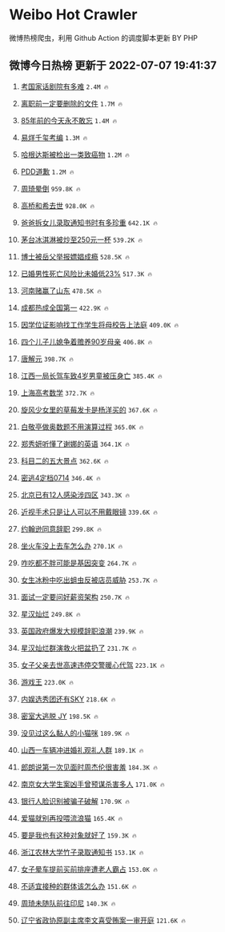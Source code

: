 # Weibo Hot Crawler 



微博热榜爬虫，利用 Github Action 的调度脚本更新 BY PHP 


## 微博今日热榜 更新于 2022-07-07 19:41:37 
1. [考国家话剧院有多难](https://s.weibo.com/weibo?q=%23%E8%80%83%E5%9B%BD%E5%AE%B6%E8%AF%9D%E5%89%A7%E9%99%A2%E6%9C%89%E5%A4%9A%E9%9A%BE%23&Refer=top) `2.4M 🔥` 

1. [离职前一定要删除的文件](https://s.weibo.com/weibo?q=%23%E7%A6%BB%E8%81%8C%E5%89%8D%E4%B8%80%E5%AE%9A%E8%A6%81%E5%88%A0%E9%99%A4%E7%9A%84%E6%96%87%E4%BB%B6%23&Refer=top) `1.7M 🔥` 

1. [85年前的今天永不敢忘](https://s.weibo.com/weibo?q=%2385%E5%B9%B4%E5%89%8D%E7%9A%84%E4%BB%8A%E5%A4%A9%E6%B0%B8%E4%B8%8D%E6%95%A2%E5%BF%98%23&Refer=top) `1.4M 🔥` 

1. [易烊千玺考编](https://s.weibo.com/weibo?q=%E6%98%93%E7%83%8A%E5%8D%83%E7%8E%BA%E8%80%83%E7%BC%96&Refer=top) `1.3M 🔥` 

1. [哈根达斯被检出一类致癌物](https://s.weibo.com/weibo?q=%23%E5%93%88%E6%A0%B9%E8%BE%BE%E6%96%AF%E8%A2%AB%E6%A3%80%E5%87%BA%E4%B8%80%E7%B1%BB%E8%87%B4%E7%99%8C%E7%89%A9%23&Refer=top) `1.2M 🔥` 

1. [PDD道歉](https://s.weibo.com/weibo?q=%23PDD%E9%81%93%E6%AD%89%23&Refer=top) `1.2M 🔥` 

1. [周琦晕倒](https://s.weibo.com/weibo?q=%E5%91%A8%E7%90%A6%E6%99%95%E5%80%92&Refer=top) `959.8K 🔥` 

1. [高桥和希去世](https://s.weibo.com/weibo?q=%23%E9%AB%98%E6%A1%A5%E5%92%8C%E5%B8%8C%E5%8E%BB%E4%B8%96%23&Refer=top) `928.0K 🔥` 

1. [爸爸拆女儿录取通知书时有多珍重](https://s.weibo.com/weibo?q=%23%E7%88%B8%E7%88%B8%E6%8B%86%E5%A5%B3%E5%84%BF%E5%BD%95%E5%8F%96%E9%80%9A%E7%9F%A5%E4%B9%A6%E6%97%B6%E6%9C%89%E5%A4%9A%E7%8F%8D%E9%87%8D%23&Refer=top) `642.1K 🔥` 

1. [茅台冰淇淋被炒至250元一杯](https://s.weibo.com/weibo?q=%23%E8%8C%85%E5%8F%B0%E5%86%B0%E6%B7%87%E6%B7%8B%E8%A2%AB%E7%82%92%E8%87%B3250%E5%85%83%E4%B8%80%E6%9D%AF%23&Refer=top) `539.2K 🔥` 

1. [博士被岳父举报嫖娼成瘾](https://s.weibo.com/weibo?q=%23%E5%8D%9A%E5%A3%AB%E8%A2%AB%E5%B2%B3%E7%88%B6%E4%B8%BE%E6%8A%A5%E5%AB%96%E5%A8%BC%E6%88%90%E7%98%BE%23&Refer=top) `528.5K 🔥` 

1. [已婚男性死亡风险比未婚低23%](https://s.weibo.com/weibo?q=%23%E5%B7%B2%E5%A9%9A%E7%94%B7%E6%80%A7%E6%AD%BB%E4%BA%A1%E9%A3%8E%E9%99%A9%E6%AF%94%E6%9C%AA%E5%A9%9A%E4%BD%8E23%25%23&Refer=top) `517.3K 🔥` 

1. [河南赌赢了山东](https://s.weibo.com/weibo?q=%23%E6%B2%B3%E5%8D%97%E8%B5%8C%E8%B5%A2%E4%BA%86%E5%B1%B1%E4%B8%9C%23&Refer=top) `478.5K 🔥` 

1. [成都热成全国第一](https://s.weibo.com/weibo?q=%23%E6%88%90%E9%83%BD%E7%83%AD%E6%88%90%E5%85%A8%E5%9B%BD%E7%AC%AC%E4%B8%80%23&Refer=top) `422.9K 🔥` 

1. [因学位证影响找工作学生将母校告上法庭](https://s.weibo.com/weibo?q=%23%E5%9B%A0%E5%AD%A6%E4%BD%8D%E8%AF%81%E5%BD%B1%E5%93%8D%E6%89%BE%E5%B7%A5%E4%BD%9C%E5%AD%A6%E7%94%9F%E5%B0%86%E6%AF%8D%E6%A0%A1%E5%91%8A%E4%B8%8A%E6%B3%95%E5%BA%AD%23&Refer=top) `409.0K 🔥` 

1. [四个儿子儿媳争着赡养90岁母亲](https://s.weibo.com/weibo?q=%23%E5%9B%9B%E4%B8%AA%E5%84%BF%E5%AD%90%E5%84%BF%E5%AA%B3%E4%BA%89%E7%9D%80%E8%B5%A1%E5%85%BB90%E5%B2%81%E6%AF%8D%E4%BA%B2%23&Refer=top) `406.8K 🔥` 

1. [唐解元](https://s.weibo.com/weibo?q=%E5%94%90%E8%A7%A3%E5%85%83&Refer=top) `398.7K 🔥` 

1. [江西一局长驾车致4岁男童被压身亡](https://s.weibo.com/weibo?q=%23%E6%B1%9F%E8%A5%BF%E4%B8%80%E5%B1%80%E9%95%BF%E9%A9%BE%E8%BD%A6%E8%87%B44%E5%B2%81%E7%94%B7%E7%AB%A5%E8%A2%AB%E5%8E%8B%E8%BA%AB%E4%BA%A1%23&Refer=top) `385.4K 🔥` 

1. [上海高考数学](https://s.weibo.com/weibo?q=%E4%B8%8A%E6%B5%B7%E9%AB%98%E8%80%83%E6%95%B0%E5%AD%A6&Refer=top) `372.7K 🔥` 

1. [旋风少女里的草莓发卡是杨洋买的](https://s.weibo.com/weibo?q=%23%E6%97%8B%E9%A3%8E%E5%B0%91%E5%A5%B3%E9%87%8C%E7%9A%84%E8%8D%89%E8%8E%93%E5%8F%91%E5%8D%A1%E6%98%AF%E6%9D%A8%E6%B4%8B%E4%B9%B0%E7%9A%84%23&Refer=top) `367.6K 🔥` 

1. [白敬亭做奥数题不用演算过程](https://s.weibo.com/weibo?q=%23%E7%99%BD%E6%95%AC%E4%BA%AD%E5%81%9A%E5%A5%A5%E6%95%B0%E9%A2%98%E4%B8%8D%E7%94%A8%E6%BC%94%E7%AE%97%E8%BF%87%E7%A8%8B%23&Refer=top) `365.0K 🔥` 

1. [郑秀妍听懂了谢娜的英语](https://s.weibo.com/weibo?q=%23%E9%83%91%E7%A7%80%E5%A6%8D%E5%90%AC%E6%87%82%E4%BA%86%E8%B0%A2%E5%A8%9C%E7%9A%84%E8%8B%B1%E8%AF%AD%23&Refer=top) `364.1K 🔥` 

1. [科目二的五大景点](https://s.weibo.com/weibo?q=%23%E7%A7%91%E7%9B%AE%E4%BA%8C%E7%9A%84%E4%BA%94%E5%A4%A7%E6%99%AF%E7%82%B9%23&Refer=top) `362.6K 🔥` 

1. [密逃4定档0714](https://s.weibo.com/weibo?q=%23%E5%AF%86%E9%80%834%E5%AE%9A%E6%A1%A30714%23&Refer=top) `346.4K 🔥` 

1. [北京已有12人感染涉四区](https://s.weibo.com/weibo?q=%23%E5%8C%97%E4%BA%AC%E5%B7%B2%E6%9C%8912%E4%BA%BA%E6%84%9F%E6%9F%93%E6%B6%89%E5%9B%9B%E5%8C%BA%23&Refer=top) `343.3K 🔥` 

1. [近视手术只是让人可以不用戴眼镜](https://s.weibo.com/weibo?q=%23%E8%BF%91%E8%A7%86%E6%89%8B%E6%9C%AF%E5%8F%AA%E6%98%AF%E8%AE%A9%E4%BA%BA%E5%8F%AF%E4%BB%A5%E4%B8%8D%E7%94%A8%E6%88%B4%E7%9C%BC%E9%95%9C%23&Refer=top) `339.6K 🔥` 

1. [约翰逊同意辞职](https://s.weibo.com/weibo?q=%23%E7%BA%A6%E7%BF%B0%E9%80%8A%E5%90%8C%E6%84%8F%E8%BE%9E%E8%81%8C%23&Refer=top) `299.8K 🔥` 

1. [坐火车没上去车怎么办](https://s.weibo.com/weibo?q=%23%E5%9D%90%E7%81%AB%E8%BD%A6%E6%B2%A1%E4%B8%8A%E5%8E%BB%E8%BD%A6%E6%80%8E%E4%B9%88%E5%8A%9E%23&Refer=top) `270.1K 🔥` 

1. [咋吃都不胖可能是基因突变](https://s.weibo.com/weibo?q=%23%E5%92%8B%E5%90%83%E9%83%BD%E4%B8%8D%E8%83%96%E5%8F%AF%E8%83%BD%E6%98%AF%E5%9F%BA%E5%9B%A0%E7%AA%81%E5%8F%98%23&Refer=top) `264.7K 🔥` 

1. [女生冰粉中吃出蛆虫反被店员威胁](https://s.weibo.com/weibo?q=%23%E5%A5%B3%E7%94%9F%E5%86%B0%E7%B2%89%E4%B8%AD%E5%90%83%E5%87%BA%E8%9B%86%E8%99%AB%E5%8F%8D%E8%A2%AB%E5%BA%97%E5%91%98%E5%A8%81%E8%83%81%23&Refer=top) `253.7K 🔥` 

1. [面试一定要问好薪资架构](https://s.weibo.com/weibo?q=%23%E9%9D%A2%E8%AF%95%E4%B8%80%E5%AE%9A%E8%A6%81%E9%97%AE%E5%A5%BD%E8%96%AA%E8%B5%84%E6%9E%B6%E6%9E%84%23&Refer=top) `250.7K 🔥` 

1. [星汉灿烂](https://s.weibo.com/weibo?q=%E6%98%9F%E6%B1%89%E7%81%BF%E7%83%82&Refer=top) `249.8K 🔥` 

1. [英国政府爆发大规模辞职浪潮](https://s.weibo.com/weibo?q=%23%E8%8B%B1%E5%9B%BD%E6%94%BF%E5%BA%9C%E7%88%86%E5%8F%91%E5%A4%A7%E8%A7%84%E6%A8%A1%E8%BE%9E%E8%81%8C%E6%B5%AA%E6%BD%AE%23&Refer=top) `239.9K 🔥` 

1. [星汉灿烂群演救火把盆扔了](https://s.weibo.com/weibo?q=%23%E6%98%9F%E6%B1%89%E7%81%BF%E7%83%82%E7%BE%A4%E6%BC%94%E6%95%91%E7%81%AB%E6%8A%8A%E7%9B%86%E6%89%94%E4%BA%86%23&Refer=top) `231.7K 🔥` 

1. [女子父亲去世高速违停交警暖心代驾](https://s.weibo.com/weibo?q=%23%E5%A5%B3%E5%AD%90%E7%88%B6%E4%BA%B2%E5%8E%BB%E4%B8%96%E9%AB%98%E9%80%9F%E8%BF%9D%E5%81%9C%E4%BA%A4%E8%AD%A6%E6%9A%96%E5%BF%83%E4%BB%A3%E9%A9%BE%23&Refer=top) `223.1K 🔥` 

1. [游戏王](https://s.weibo.com/weibo?q=%E6%B8%B8%E6%88%8F%E7%8E%8B&Refer=top) `223.0K 🔥` 

1. [内娱选秀团还有SKY](https://s.weibo.com/weibo?q=%23%E5%86%85%E5%A8%B1%E9%80%89%E7%A7%80%E5%9B%A2%E8%BF%98%E6%9C%89SKY%23&Refer=top) `218.6K 🔥` 

1. [密室大逃脱 JY](https://s.weibo.com/weibo?q=%E5%AF%86%E5%AE%A4%E5%A4%A7%E9%80%83%E8%84%B1%20JY&Refer=top) `198.5K 🔥` 

1. [没见过这么黏人的小猫咪](https://s.weibo.com/weibo?q=%23%E6%B2%A1%E8%A7%81%E8%BF%87%E8%BF%99%E4%B9%88%E9%BB%8F%E4%BA%BA%E7%9A%84%E5%B0%8F%E7%8C%AB%E5%92%AA%23&Refer=top) `189.9K 🔥` 

1. [山西一车辆冲进婚礼观礼人群](https://s.weibo.com/weibo?q=%23%E5%B1%B1%E8%A5%BF%E4%B8%80%E8%BD%A6%E8%BE%86%E5%86%B2%E8%BF%9B%E5%A9%9A%E7%A4%BC%E8%A7%82%E7%A4%BC%E4%BA%BA%E7%BE%A4%23&Refer=top) `189.1K 🔥` 

1. [郎朗说第一次见面时周杰伦很害羞](https://s.weibo.com/weibo?q=%23%E9%83%8E%E6%9C%97%E8%AF%B4%E7%AC%AC%E4%B8%80%E6%AC%A1%E8%A7%81%E9%9D%A2%E6%97%B6%E5%91%A8%E6%9D%B0%E4%BC%A6%E5%BE%88%E5%AE%B3%E7%BE%9E%23&Refer=top) `184.3K 🔥` 

1. [南京女大学生案凶手曾预谋杀害多人](https://s.weibo.com/weibo?q=%23%E5%8D%97%E4%BA%AC%E5%A5%B3%E5%A4%A7%E5%AD%A6%E7%94%9F%E6%A1%88%E5%87%B6%E6%89%8B%E6%9B%BE%E9%A2%84%E8%B0%8B%E6%9D%80%E5%AE%B3%E5%A4%9A%E4%BA%BA%23&Refer=top) `171.0K 🔥` 

1. [银行人脸识别被骗子破解](https://s.weibo.com/weibo?q=%23%E9%93%B6%E8%A1%8C%E4%BA%BA%E8%84%B8%E8%AF%86%E5%88%AB%E8%A2%AB%E9%AA%97%E5%AD%90%E7%A0%B4%E8%A7%A3%23&Refer=top) `170.9K 🔥` 

1. [爱猫就别再投喂流浪猫](https://s.weibo.com/weibo?q=%23%E7%88%B1%E7%8C%AB%E5%B0%B1%E5%88%AB%E5%86%8D%E6%8A%95%E5%96%82%E6%B5%81%E6%B5%AA%E7%8C%AB%23&Refer=top) `165.4K 🔥` 

1. [要是我也有这种对象就好了](https://s.weibo.com/weibo?q=%23%E8%A6%81%E6%98%AF%E6%88%91%E4%B9%9F%E6%9C%89%E8%BF%99%E7%A7%8D%E5%AF%B9%E8%B1%A1%E5%B0%B1%E5%A5%BD%E4%BA%86%23&Refer=top) `159.3K 🔥` 

1. [浙江农林大学竹子录取通知书](https://s.weibo.com/weibo?q=%23%E6%B5%99%E6%B1%9F%E5%86%9C%E6%9E%97%E5%A4%A7%E5%AD%A6%E7%AB%B9%E5%AD%90%E5%BD%95%E5%8F%96%E9%80%9A%E7%9F%A5%E4%B9%A6%23&Refer=top) `153.1K 🔥` 

1. [女子晕车提前买前排座遭老人霸占](https://s.weibo.com/weibo?q=%23%E5%A5%B3%E5%AD%90%E6%99%95%E8%BD%A6%E6%8F%90%E5%89%8D%E4%B9%B0%E5%89%8D%E6%8E%92%E5%BA%A7%E9%81%AD%E8%80%81%E4%BA%BA%E9%9C%B8%E5%8D%A0%23&Refer=top) `153.0K 🔥` 

1. [不适宜接种的群体该怎么办](https://s.weibo.com/weibo?q=%23%E4%B8%8D%E9%80%82%E5%AE%9C%E6%8E%A5%E7%A7%8D%E7%9A%84%E7%BE%A4%E4%BD%93%E8%AF%A5%E6%80%8E%E4%B9%88%E5%8A%9E%23&Refer=top) `151.6K 🔥` 

1. [周琦未随队前往印尼](https://s.weibo.com/weibo?q=%23%E5%91%A8%E7%90%A6%E6%9C%AA%E9%9A%8F%E9%98%9F%E5%89%8D%E5%BE%80%E5%8D%B0%E5%B0%BC%23&Refer=top) `140.3K 🔥` 

1. [辽宁省政协原副主席李文喜受贿案一审开庭](https://s.weibo.com/weibo?q=%23%E8%BE%BD%E5%AE%81%E7%9C%81%E6%94%BF%E5%8D%8F%E5%8E%9F%E5%89%AF%E4%B8%BB%E5%B8%AD%E6%9D%8E%E6%96%87%E5%96%9C%E5%8F%97%E8%B4%BF%E6%A1%88%E4%B8%80%E5%AE%A1%E5%BC%80%E5%BA%AD%23&Refer=top) `121.6K 🔥` 

